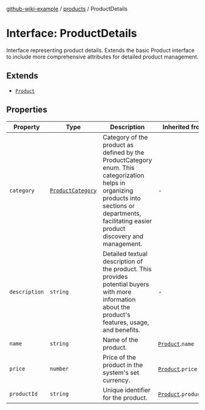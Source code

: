 [github-wiki-example](../wiki/Home) / [products](../wiki/products) / ProductDetails

# Interface: ProductDetails

Interface representing product details.
Extends the basic Product interface to include more comprehensive attributes for detailed product management.

## Extends

- [`Product`](../wiki/products.Interface.Product)

## Properties

| Property | Type | Description | Inherited from | Defined in |
| ------ | ------ | ------ | ------ | ------ |
| `category` | [`ProductCategory`](../wiki/products.Enumeration.ProductCategory) | Category of the product as defined by the ProductCategory enum. This categorization helps in organizing products into sections or departments, facilitating easier product discovery and management. | - | [products.ts:54](https://github.com/typedoc2md/dummy-typescript-api/blob/main/src/products.ts#L54) |
| `description` | `string` | Detailed textual description of the product. This provides potential buyers with more information about the product's features, usage, and benefits. | - | [products.ts:48](https://github.com/typedoc2md/dummy-typescript-api/blob/main/src/products.ts#L48) |
| `name` | `string` | Name of the product. | [`Product`](../wiki/products.Interface.Product).`name` | [products.ts:16](https://github.com/typedoc2md/dummy-typescript-api/blob/main/src/products.ts#L16) |
| `price` | `number` | Price of the product in the system's set currency. | [`Product`](../wiki/products.Interface.Product).`price` | [products.ts:18](https://github.com/typedoc2md/dummy-typescript-api/blob/main/src/products.ts#L18) |
| `productId` | `string` | Unique identifier for the product. | [`Product`](../wiki/products.Interface.Product).`productId` | [products.ts:14](https://github.com/typedoc2md/dummy-typescript-api/blob/main/src/products.ts#L14) |
